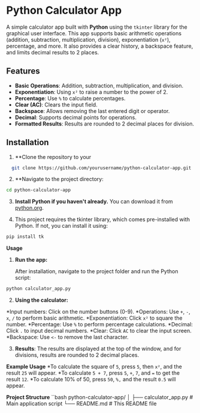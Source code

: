 # **Python Calculator App**

A simple calculator app built with **Python** using the `tkinter` library for the graphical user interface. This app supports basic arithmetic operations (addition, subtraction, multiplication, division), exponentiation (`x²`), percentage, and more. It also provides a clear history, a backspace feature, and limits decimal results to 2 places.

## **Features**

- **Basic Operations**: Addition, subtraction, multiplication, and division.
- **Exponentiation**: Using `x²` to raise a number to the power of 2.
- **Percentage**: Use `%` to calculate percentages.
- **Clear (AC)**: Clears the input field.
- **Backspace**: Allows removing the last entered digit or operator.
- **Decimal**: Supports decimal points for operations.
- **Formatted Results**: Results are rounded to 2 decimal places for division.

## **Installation**

1. **Clone the repository to your 
 ```bash
   git clone https://github.com/yourusername/python-calculator-app.git
```

2. **Navigate to the project directory:
 ```bash
 cd python-calculator-app
 ```

3. **Install Python if you haven't already.** You can download it from [python.org](https://www.python.org/).

4. This project requires the tkinter library, which comes pre-installed with Python. If not, you can install it using:

```bash
pip install tk
```
**Usage**
1. **Run the app:** 

    After installation, navigate to the project folder and run the Python script:
```bash
python calculator_app.py
```
2. **Using the calculator:**

*Input numbers: Click on the number buttons (0-9).
*Operations: Use `+`, `-`, `x`, `/` to perform basic arithmetic.
*Exponentiation: Click `x²` to square the number.
*Percentage: Use `%` to perform percentage calculations.
*Decimal: Click `.` to input decimal numbers.
*Clear: Click `AC` to clear the input screen.
*Backspace: Use `<-` to remove the last character.

3. **Results**: The results are displayed at the top of the window, and for divisions, results are rounded to 2 decimal places.

**Example Usage**
*To calculate the square of `5`, press `5`, then `x²`, and the result `25` will appear.
*To calculate `5 + 7`, press `5`, `+`, `7`, and `=` to get the result `12`.
*To calculate 10% of 50, press `50`, `%,` and the result `0.5` will appear.

**Project Structure**
``bash
python-calculator-app/
│
├── calculator_app.py          # Main application script
└── README.md                  # This README file

```